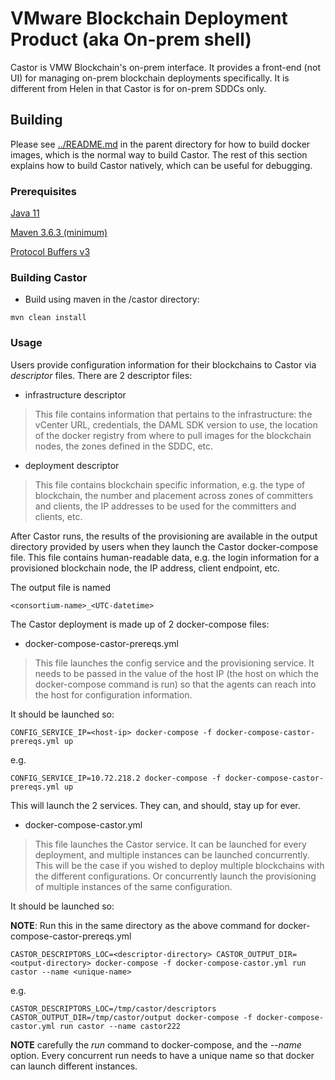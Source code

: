# VMware Blockchain Deployment Product (aka On-prem shell)

Castor is VMW Blockchain's on-prem interface. It provides a front-end (not UI) for managing
on-prem blockchain deployments specifically. It is different from Helen in that Castor is
for on-prem SDDCs only.

## Building

Please see [../README.md](README.md) in the parent directory for how
to build docker images, which is the normal way to build Castor. The
rest of this section explains how to build Castor natively, which can
be useful for debugging.

### Prerequisites

[Java 11](https://adoptopenjdk.net/)

[Maven 3.6.3 (minimum)](https://maven.apache.org/)

[Protocol Buffers v3](https://developers.google.com/protocol-buffers/docs/proto)

### Building Castor

  * Build using maven in the /castor directory:
```
mvn clean install
```

### Usage

Users provide configuration information for their blockchains to Castor via _descriptor_ files. 
There are 2 descriptor files:
- infrastructure descriptor
> This file contains information that pertains to the infrastructure: the vCenter URL, credentials, 
> the DAML SDK version to use, the location of the docker registry from where to pull images for the blockchain
> nodes, the zones defined in the SDDC, etc.

- deployment descriptor 
> This file contains blockchain specific information, e.g. the type of blockchain, the number and placement across
> zones of committers and clients, the IP addresses to be used for the committers and clients, etc.

After Castor runs, the results of the provisioning are available in the output directory provided by users when
they launch the Castor docker-compose file. This file contains human-readable data, e.g. the login information
for a provisioned blockchain node, the IP address, client endpoint, etc.  

The output file is named 
```
<consortium-name>_<UTC-datetime>
```

The Castor deployment is made up of 2 docker-compose files:

- docker-compose-castor-prereqs.yml
> This file launches the config service and the provisioning service. It needs to be passed in
> the value of the host IP (the host on which the docker-compose command is run) so that the agents
> can reach into the host for configuration information.

It should be launched so:

```
CONFIG_SERVICE_IP=<host-ip> docker-compose -f docker-compose-castor-prereqs.yml up
```

e.g.
```
CONFIG_SERVICE_IP=10.72.218.2 docker-compose -f docker-compose-castor-prereqs.yml up
```


This will launch the 2 services. They can, and should, stay up for ever.
 
- docker-compose-castor.yml
> This file launches the Castor service. It can be launched for every deployment, and multiple
> instances can be launched concurrently. This will be the case if you wished to deploy multiple blockchains with the
> different configurations. Or concurrently launch the provisioning of multiple instances of the same configuration.

It should be launched so:

**NOTE**: Run this in the same directory as the above command for docker-compose-castor-prereqs.yml

```
CASTOR_DESCRIPTORS_LOC=<descriptor-directory> CASTOR_OUTPUT_DIR=<output-directory> docker-compose -f docker-compose-castor.yml run castor --name <unique-name>
```

e.g.

```
CASTOR_DESCRIPTORS_LOC=/tmp/castor/descriptors CASTOR_OUTPUT_DIR=/tmp/castor/output docker-compose -f docker-compose-castor.yml run castor --name castor222
```

**NOTE** carefully the _run_ command to docker-compose, and the _--name_ option. Every concurrent run needs to 
have a unique name so that docker can launch different instances.
